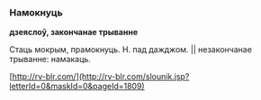 ### Намокнуць
**дзеяслоў, закончанае трыванне**

Стаць мокрым, прамокнуць. Н. пад дажджом. || незакончанае трыванне: намакаць.

<a rel="author">[http://rv-blr.com/](http://rv-blr.com/slounik.jsp?letterId=0&maskId=0&pageId=1809)</a>
